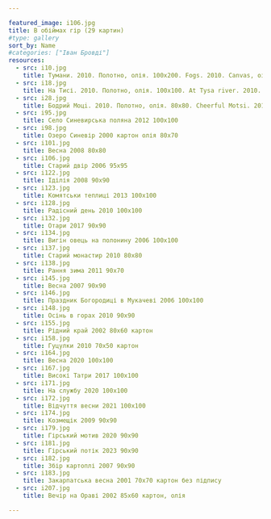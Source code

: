 ```yaml
---

featured_image: i106.jpg
title: В обіймах гір (29 картин)
#type: gallery
sort_by: Name
#categories: ["Іван Бровді"]
resources:
  - src: i10.jpg
    title: Тумани. 2010. Полотно, олія. 100х200. Fogs. 2010. Canvas, oil. 
  - src: i18.jpg
    title: На Тисі. 2010. Полотно, олія. 100х100. At Tysa river. 2010. Canvas, oil. 
  - src: i28.jpg
    title: Бодрий Моцi. 2010. Полотно, олія. 80х80. Cheerful Motsi. 2010. Canvas, oil.
  - src: i95.jpg
    title: Село Синевирська поляна 2012 100х100
  - src: i98.jpg
    title: Озеро Синевір 2000 картон олія 80х70
  - src: i101.jpg
    title: Весна 2008 80х80
  - src: i106.jpg
    title: Старий двір 2006 95х95
  - src: i122.jpg
    title: Іділія 2008 90х90
  - src: i123.jpg
    title: Комятськи теплиці 2013 100х100 
  - src: i128.jpg
    title: Радісний день 2010 100х100
  - src: i132.jpg
    title: Отари 2017 90х90
  - src: i134.jpg
    title: Вигін овець на полонину 2006 100х100
  - src: i137.jpg
    title: Старий монастир 2010 80х80
  - src: i138.jpg
    title: Рання зима 2011 90х70
  - src: i145.jpg
    title: Весна 2007 90х90
  - src: i146.jpg
    title: Праздник Богородиці в Мукачеві 2006 100х100
  - src: i148.jpg
    title: Осінь в горах 2010 90х90
  - src: i155.jpg
    title: Рідний край 2002 80х60 картон
  - src: i158.jpg
    title: Гуцулки 2010 70х50 картон
  - src: i164.jpg
    title: Весна 2020 100х100
  - src: i167.jpg
    title: Високі Татри 2017 100х100
  - src: i171.jpg
    title: На службу 2020 100х100
  - src: i172.jpg
    title: Відчуття весни 2021 100х100
  - src: i174.jpg
    title: Козмещік 2009 90х90
  - src: i179.jpg
    title: Гірський мотив 2020 90х90
  - src: i181.jpg
    title: Гірський потік 2023 90х90
  - src: i182.jpg
    title: Збір картоплі 2007 90х90
  - src: i183.jpg
    title: Закарпатська весна 2001 70х70 картон без підпису
  - src: i207.jpg
    title: Вечір на Ораві 2002 85х60 картон, олія

---
```

